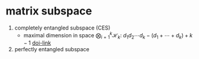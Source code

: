# matrix subspace

1. completely entangled subspace (CES)
   * maximal dimension in space $\bigotimes_{i=1}^{k}\mathcal{H}_k$: $d_1d_2\cdots d_k-(d_1+\cdots+d_k)+k-1$ [doi-link](https://doi.org/10.1007/BF02829441)
2. perfectly entangled subspace
